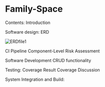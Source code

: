 #   **Family-Space**

Contents: 
Introduction 

Software design: 
ERD

![ERDfile1](https://user-images.githubusercontent.com/73299366/103420584-eb003d00-4b8f-11eb-86fc-6fdd83f0f875.png)

CI Pipeline
Component-Level
Risk Assessment 

Software Development 
CRUD functionality 

Testing:
Coverage Result
Coverage Discussion 

System Integration and Build:

